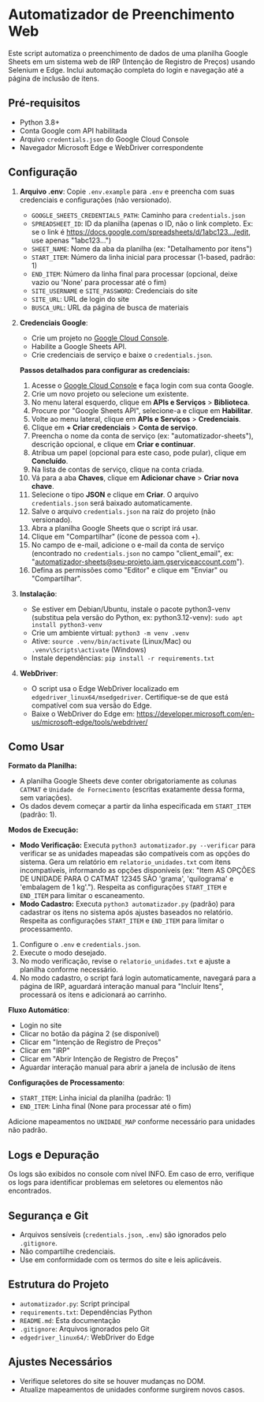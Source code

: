 # Automatizador de Preenchimento Web

Este script automatiza o preenchimento de dados de uma planilha Google Sheets em um sistema web de IRP (Intenção de Registro de Preços) usando Selenium e Edge. Inclui automação completa do login e navegação até a página de inclusão de itens.

## Pré-requisitos

- Python 3.8+
- Conta Google com API habilitada
- Arquivo `credentials.json` do Google Cloud Console
- Navegador Microsoft Edge e WebDriver correspondente

## Configuração

1. **Arquivo .env**: Copie `.env.example` para `.env` e preencha com suas credenciais e configurações (não versionado).

   - `GOOGLE_SHEETS_CREDENTIALS_PATH`: Caminho para `credentials.json`
   - `SPREADSHEET_ID`: ID da planilha (apenas o ID, não o link completo. Ex: se o link é https://docs.google.com/spreadsheets/d/1abc123.../edit, use apenas "1abc123...")
   - `SHEET_NAME`: Nome da aba da planilha (ex: "Detalhamento por itens")
   - `START_ITEM`: Número da linha inicial para processar (1-based, padrão: 1)
   - `END_ITEM`: Número da linha final para processar (opcional, deixe vazio ou 'None' para processar até o fim)
   - `SITE_USERNAME` e `SITE_PASSWORD`: Credenciais do site
   - `SITE_URL`: URL de login do site
   - `BUSCA_URL`: URL da página de busca de materiais

2. **Credenciais Google**:

   - Crie um projeto no [Google Cloud Console](https://console.cloud.google.com/).
   - Habilite a Google Sheets API.
   - Crie credenciais de serviço e baixe o `credentials.json`.

   **Passos detalhados para configurar as credenciais:**

   1. Acesse o [Google Cloud Console](https://console.cloud.google.com/) e faça login com sua conta Google.
   2. Crie um novo projeto ou selecione um existente.
   3. No menu lateral esquerdo, clique em **APIs e Serviços** > **Biblioteca**.
   4. Procure por "Google Sheets API", selecione-a e clique em **Habilitar**.
   5. Volte ao menu lateral, clique em **APIs e Serviços** > **Credenciais**.
   6. Clique em **+ Criar credenciais** > **Conta de serviço**.
   7. Preencha o nome da conta de serviço (ex: "automatizador-sheets"), descrição opcional, e clique em **Criar e continuar**.
   8. Atribua um papel (opcional para este caso, pode pular), clique em **Concluído**.
   9. Na lista de contas de serviço, clique na conta criada.
   10. Vá para a aba **Chaves**, clique em **Adicionar chave** > **Criar nova chave**.
   11. Selecione o tipo **JSON** e clique em **Criar**. O arquivo `credentials.json` será baixado automaticamente.
   12. Salve o arquivo `credentials.json` na raiz do projeto (não versionado).
   13. Abra a planilha Google Sheets que o script irá usar.
   14. Clique em "Compartilhar" (ícone de pessoa com +).
   15. No campo de e-mail, adicione o e-mail da conta de serviço (encontrado no `credentials.json` no campo "client_email", ex: "automatizador-sheets@seu-projeto.iam.gserviceaccount.com").
   16. Defina as permissões como "Editor" e clique em "Enviar" ou "Compartilhar".

3. **Instalação**:

   - Se estiver em Debian/Ubuntu, instale o pacote python3-venv (substitua pela versão do Python, ex: python3.12-venv): `sudo apt install python3-venv`
   - Crie um ambiente virtual: `python3 -m venv .venv`
   - Ative: `source .venv/bin/activate` (Linux/Mac) ou `.venv\Scripts\activate` (Windows)
   - Instale dependências: `pip install -r requirements.txt`

4. **WebDriver**:
   - O script usa o Edge WebDriver localizado em `edgedriver_linux64/msedgedriver`. Certifique-se de que está compatível com sua versão do Edge.
   - Baixe o WebDriver do Edge em: https://developer.microsoft.com/en-us/microsoft-edge/tools/webdriver/

## Como Usar

**Formato da Planilha:**

- A planilha Google Sheets deve conter obrigatoriamente as colunas `CATMAT` e `Unidade de Fornecimento` (escritas exatamente dessa forma, sem variações).
- Os dados devem começar a partir da linha especificada em `START_ITEM` (padrão: 1).

**Modos de Execução:**

- **Modo Verificação:** Executa `python3 automatizador.py --verificar` para verificar se as unidades mapeadas são compatíveis com as opções do sistema. Gera um relatório em `relatorio_unidades.txt` com itens incompatíveis, informando as opções disponíveis (ex: "Item AS OPÇÕES DE UNIDADE PARA O CATMAT 12345 SÃO 'grama', 'quilograma' e 'embalagem de 1 kg'."). Respeita as configurações `START_ITEM` e `END_ITEM` para limitar o escaneamento.
- **Modo Cadastro:** Executa `python3 automatizador.py` (padrão) para cadastrar os itens no sistema após ajustes baseados no relatório. Respeita as configurações `START_ITEM` e `END_ITEM` para limitar o processamento.

1. Configure o `.env` e `credentials.json`.
2. Execute o modo desejado.
3. No modo verificação, revise o `relatorio_unidades.txt` e ajuste a planilha conforme necessário.
4. No modo cadastro, o script fará login automaticamente, navegará para a página de IRP, aguardará interação manual para "Incluir Itens", processará os itens e adicionará ao carrinho.

**Fluxo Automático**:

- Login no site
- Clicar no botão da página 2 (se disponível)
- Clicar em "Intenção de Registro de Preços"
- Clicar em "IRP"
- Clicar em "Abrir Intenção de Registro de Preços"
- Aguardar interação manual para abrir a janela de inclusão de itens

**Configurações de Processamento**:

- `START_ITEM`: Linha inicial da planilha (padrão: 1)
- `END_ITEM`: Linha final (None para processar até o fim)

Adicione mapeamentos no `UNIDADE_MAP` conforme necessário para unidades não padrão.

## Logs e Depuração

Os logs são exibidos no console com nível INFO. Em caso de erro, verifique os logs para identificar problemas em seletores ou elementos não encontrados.

## Segurança e Git

- Arquivos sensíveis (`credentials.json`, `.env`) são ignorados pelo `.gitignore`.
- Não compartilhe credenciais.
- Use em conformidade com os termos do site e leis aplicáveis.

## Estrutura do Projeto

- `automatizador.py`: Script principal
- `requirements.txt`: Dependências Python
- `README.md`: Esta documentação
- `.gitignore`: Arquivos ignorados pelo Git
- `edgedriver_linux64/`: WebDriver do Edge

## Ajustes Necessários

- Verifique seletores do site se houver mudanças no DOM.
- Atualize mapeamentos de unidades conforme surgirem novos casos.
